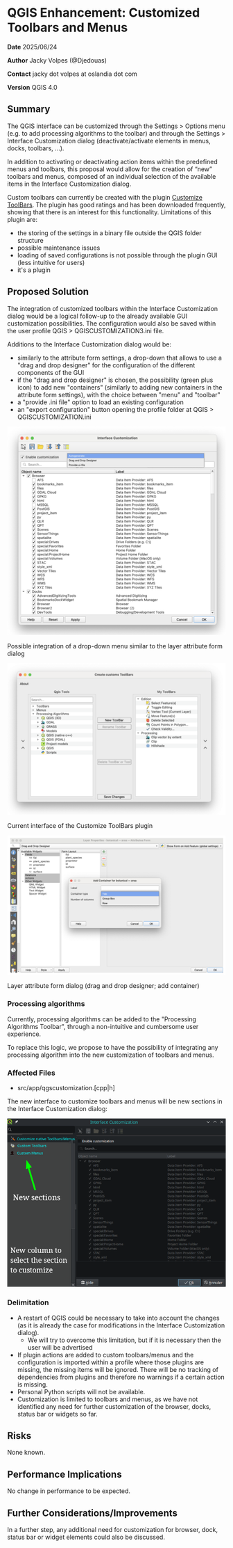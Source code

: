 # QGIS Enhancement: Customized Toolbars and Menus

**Date** 2025/06/24

**Author** Jacky Volpes (@Djedouas)

**Contact** jacky dot volpes at oslandia dot com

**Version** QGIS 4.0

## Summary

The QGIS interface can be customized through the Settings > Options menu (e.g. to add processing algorithms to the toolbar) and through the Settings > Interface Customization dialog (deactivate/activate elements in menus, docks, toolbars, ...).

In addition to activating or deactivating action items within the predefined menus and toolbars, this proposal would allow for the creation of “new” toolbars and menus, composed of an individual selection of the available items in the Interface Customization dialog.

Custom toolbars can currently be created with the plugin [Customize ToolBars](https://plugins.qgis.org/plugins/CustomToolBar/). The plugin has good ratings and has been downloaded frequently, showing that there is an interest for this functionality. Limitations of this plugin are:

  * the storing of the settings in a binary file outside the QGIS folder structure
  * possible maintenance issues
  * loading of saved configurations is not possible through the plugin GUI (less intuitive for users)
  * it's a plugin

## Proposed Solution

The integration of customized toolbars within the Interface Customization dialog would be a logical follow-up to the already available GUI customization possibilities. The configuration would also be saved within the user profile QGIS > QGISCUSTOMIZATION3.ini file.

Additions to the Interface Customization dialog would be:

  * similarly to the attribute form settings, a drop-down that allows to use a "drag and drop designer" for the configuration of the different components of the GUI
  * if the "drag and drop designer" is chosen, the possibility (green plus icon) to add new "containers" (similarly to adding new containers in the attribute form settings), with the choice between "menu" and "toolbar"
  * a "provide .ini file" option to load an existing configuration
  * an "export configuration" button opening the profile folder at QGIS > QGISCUSTOMIZATION.ini


![](./images/qep343/drop-down-menu.png)

Possible integration of a drop-down menu similar to the layer attribute form dialog

![](./images/qep343/customize-toolbars-plugin.png)

Current interface of the Customize ToolBars plugin

![](./images/qep343/drag-drop-designer-container.png)

Layer attribute form dialog (drag and drop designer; add container)

### Processing algorithms

Currently, processing algorithms can be added to the "Processing Algorithms Toolbar", through a non-intuitive and cumbersome user experience.

To replace this logic, we propose to have the possibility of integrating any processing algorithm into the new customization of toolbars and menus.

### Affected Files

- src/app/qgscustomization.[cpp|h]

The new interface to customize toolbars and menus will be new sections in the Interface Customization dialog:

![Example of new sections in the Interface Customization dialog](./images/qep343/proposal-settings.png)

### Delimitation

  * A restart of QGIS could be necessary to take into account the changes (as it is already the case for modifications in the Interface Customization dialog).
    - We will try to overcome this limitation, but if it is necessary then the user will be advertised
  * If plugin actions are added to custom toolbars/menus and the configuration is imported within a profile where those plugins are missing, the missing items will be ignored. There will be no tracking of dependencies from plugins and therefore no warnings if a certain action is missing.
  * Personal Python scripts will not be available.
  * Customization is limited to toolbars and menus, as we have not identified any need for further customization of the browser, docks, status bar or widgets so far.

## Risks

None known.

## Performance Implications

No change in performance to be expected.

## Further Considerations/Improvements

In a further step, any additional need for customization for browser, dock, status bar or widget elements could also be discussed.
